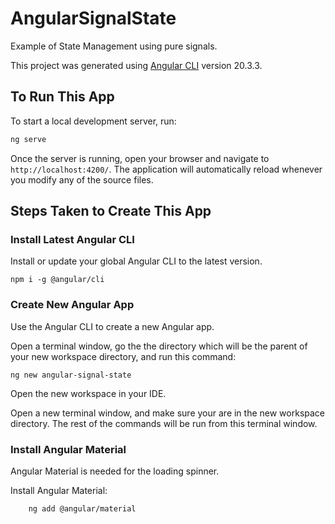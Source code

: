 # AngularSignalState

Example of State Management using pure signals.

This project was generated using [Angular CLI](https://github.com/angular/angular-cli) version 20.3.3.

## To Run This App

To start a local development server, run:

```bash
ng serve
```

Once the server is running, open your browser and navigate to `http://localhost:4200/`. The application will automatically reload whenever you modify any of the source files.

## Steps Taken to Create This App

### Install Latest Angular CLI

Install or update your global Angular CLI to the latest version.

```
npm i -g @angular/cli
```

### Create New Angular App

Use the Angular CLI to create a new Angular app.

Open a terminal window, go the the directory which will be the parent of your new workspace directory, and run this command:

```
ng new angular-signal-state
```

Open the new workspace in your IDE.

Open a new terminal window, and make sure your are in the new workspace directory. The rest of the commands will be run from this terminal window.


### Install Angular Material

Angular Material is needed for the loading spinner.

Install Angular Material:

```
    ng add @angular/material
```

